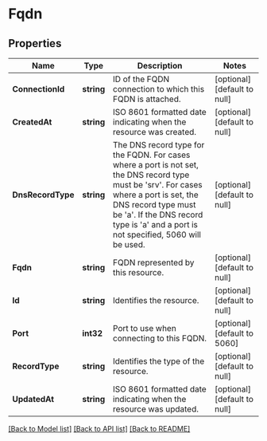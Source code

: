 # Fqdn

## Properties
Name | Type | Description | Notes
------------ | ------------- | ------------- | -------------
**ConnectionId** | **string** | ID of the FQDN connection to which this FQDN is attached. | [optional] [default to null]
**CreatedAt** | **string** | ISO 8601 formatted date indicating when the resource was created. | [optional] [default to null]
**DnsRecordType** | **string** | The DNS record type for the FQDN. For cases where a port is not set, the DNS record type must be &#x27;srv&#x27;. For cases where a port is set, the DNS record type must be &#x27;a&#x27;. If the DNS record type is &#x27;a&#x27; and a port is not specified, 5060 will be used. | [optional] [default to null]
**Fqdn** | **string** | FQDN represented by this resource. | [optional] [default to null]
**Id** | **string** | Identifies the resource. | [optional] [default to null]
**Port** | **int32** | Port to use when connecting to this FQDN. | [optional] [default to 5060]
**RecordType** | **string** | Identifies the type of the resource. | [optional] [default to null]
**UpdatedAt** | **string** | ISO 8601 formatted date indicating when the resource was updated. | [optional] [default to null]

[[Back to Model list]](../README.md#documentation-for-models) [[Back to API list]](../README.md#documentation-for-api-endpoints) [[Back to README]](../README.md)

